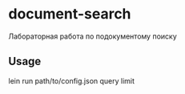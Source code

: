 # document-search

Лабораторная работа по подокументому поиску

## Usage

lein run path/to/config.json query limit
